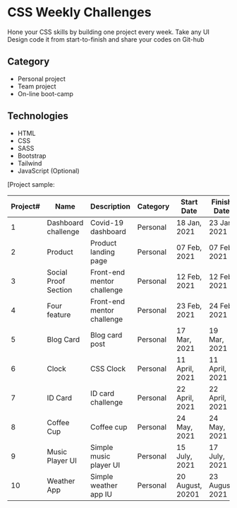 # CSS Weekly Challenges
Hone your CSS skills by building one project every week. Take any UI Design code it from start-to-finish and share your codes on Git-hub 



## Category

* Personal project
* Team project
* On-line boot-camp  

## Technologies
* HTML
* CSS
* SASS
* Bootstrap
* Tailwind
* JavaScript (Optional) 

[Project sample:

| Project# | Name                 | Description                | Category | Start Date       | Finish Date     |
| -------- | -------------------- | -------------------------- | -------- | ---------------- | --------------- |
| 1        | Dashboard challenge  | Covid-19 dashboard         | Personal | 18 Jan, 2021     | 23 Jan, 2021    |
| 2        | Product              | Product landing page       | Personal | 07 Feb, 2021     | 07 Feb, 2021    |
| 3        | Social Proof Section | Front-end mentor challenge | Personal | 12 Feb, 2021     | 12 Feb, 2021    |
| 4        | Four feature         | Front-end mentor challenge | Personal | 23 Feb, 2021     | 24 Feb, 2021    |
| 5        | Blog Card            | Blog card post             | Personal | 17 Mar, 2021     | 19 Mar, 2021    |
| 6        | Clock                | CSS Clock                  | Personal | 11 April, 2021   | 11 April, 2021  |
| 7        | ID Card              | ID card challenge          | Personal | 22 April, 2021   | 22 April, 2021  |
| 8        | Coffee Cup           | Coffee cup                 | Personal | 24 May, 2021     | 24 May, 2021    |
| 9        | Music Player UI      | Simple music player UI     | Personal | 15 July, 2021    | 17 July, 2021   |
| 10       | Weather App          | Simple weather app IU      | Personal | 20 August, 20201 | 23 August, 2021 |


